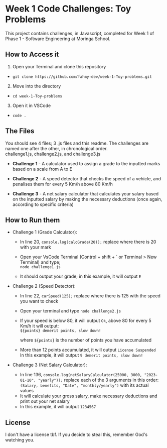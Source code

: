 # Week 1 Code Challenges: Toy Problems
This project contains challenges, in Javascript, completed for Week 1 of Phase 1 - Software Engineering at Moringa School.

## How to Access it
1. Open your Terminal and clone this repository
- `git clone https://github.com/fahmy-dev/week-1-Toy-problems.git`

2. Move into the directory
- `cd week-1-Toy-problems`

3. Open it in VSCode
- `code .`

## The Files
You should see 4 files; 3 .js files and this readme. The challenges are named one after the other, in chronological order.<br> 
challenge1.js, challenge2.js, and challenge3.js
  
- **Challenge 1** - A calculator used to assign a grade to the inputted marks based on a scale from A to E 

- **Challenge 2** - A speed detector that checks the speed of a vehicle, and penalises them for every 5 Km/h above 80 Km/h  

- **Challenge 3** - A net salary calculator that calculates your salary based on the inputted salary by making the necessary deductions (once again, according to specific criteria)

## How to Run them
* Challenge 1 (Grade Calculator):

  - In line 20, `console.log(calcGrade(20));` replace where there is 20 with your mark 
  
  - Open your VsCode Terminal (Control + shift + \` or Terminal > New Terminal) and type;  
  `node challenge1.js` 
  
  - It should output your grade; in this example, it will output `E`

* Challenge 2 (Speed Detector):

  - In line 22, `carSpeed(125);` replace where there is 125 with the speed you want to check
  
  - Open your terminal and type `node challenge2.js`
  
  - If your speed is below 80, it will output `Ok`, above 80 for every 5 Km/h it will output:  
  `${points} demerit points, slow down!`  
    
    where `${points}` is the number of points you have accumulated
  
  - More than 12 points accumulated, it will output `License Suspended`  
   In this example, it will output `9 demerit points, slow down!`

* Challenge 3 (Net Salary Calculator):
  - In line 136, `console.log(netSalaryCalculator(25000, 3000, "2023-01-10", "yearly"));` replace each of the 3 arguments in this order: `(Salary, benefits, "Date", "monthly/yearly")` with its actual values  
  - It will calculate your gross salary, make necessary deductions and print out your net salary  
  - In this example, it will output `1234567`


## License
I don't have a license tbf. If you decide to steal this, remember God's watching you.
